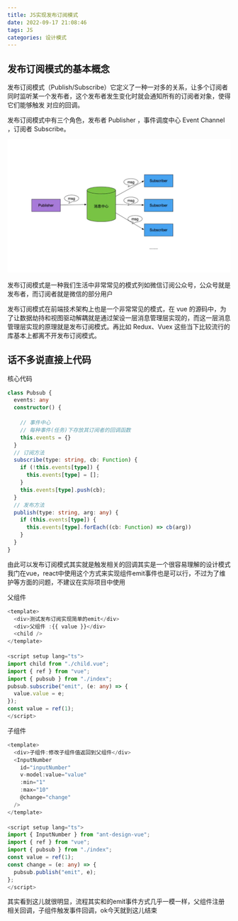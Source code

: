 ```yaml
---
title: JS实现发布订阅模式
date: 2022-09-17 21:08:46
tags: JS 
categories: 设计模式
---
```

## 发布订阅模式的基本概念

发布订阅模式（Publish/Subscribe）它定义了一种一对多的关系，让多个订阅者同时监听某一个发布者，这个发布者发生变化时就会通知所有的订阅者对象，使得它们能够触发 对应的回调。

发布订阅模式中有三个角色，发布者 Publisher ，事件调度中心 Event Channel ，订阅者 Subscribe。


![发布订阅模式](./images/PublishSubscribe.png)

发布订阅模式是一种我们生活中非常常见的模式列如微信订阅公众号，公众号就是发布者，而订阅者就是微信的部分用户

发布订阅模式在前端技术架构上也是一个非常常见的模式，在 vue 的源码中，为了让数据劫持和视图驱动解耦就是通过架设一层消息管理层实现的，而这一层消息管理层实现的原理就是发布订阅模式。再比如 Redux、Vuex 这些当下比较流行的库基本上都离不开发布订阅模式。


## 话不多说直接上代码
核心代码
```ts
class Pubsub {
  events: any
  constructor() {

    // 事件中心
    // 每种事件(任务)下存放其订阅者的回调函数
    this.events = {}
  }
  // 订阅方法
  subscribe(type: string, cb: Function) {
    if (!this.events[type]) {
      this.events[type] = [];
    }
    this.events[type].push(cb);
  }
  // 发布方法
  publish(type: string, arg: any) {
    if (this.events[type]) {
      this.events[type].forEach((cb: Function) => cb(arg))
    }
  }
}

```
由此可以发布订阅模式其实就是触发相关的回调其实是一个很容易理解的设计模式
我门在vue，react中使用这个方式来实现组件emit事件也是可以行，不过为了维护等方面的问题，不建议在实际项目中使用

父组件
```ts
<template>
  <div>测试发布订阅实现简单的emit</div>
  <div>父组件 :{{ value }}</div>
  <child />
</template>

<script setup lang="ts">
import child from "./child.vue";
import { ref } from "vue";
import { pubsub } from "./index";
pubsub.subscribe("emit", (e: any) => {
  value.value = e;
});
const value = ref(1);
</script>
```

子组件
```ts
<template>
  <div>子组件:修改子组件值返回到父组件</div>
  <InputNumber
    id="inputNumber"
    v-model:value="value"
    :min="1"
    :max="10"
    @change="change"
  />
</template>

<script setup lang="ts">
import { InputNumber } from "ant-design-vue";
import { ref } from "vue";
import { pubsub } from "./index";
const value = ref(1);
const change = (e: any) => {
  pubsub.publish("emit", e);
};
</script>
```

其实看到这儿就很明显，流程其实和的emit事件方式几乎一模一样，父组件注册相关回调，子组件触发事件回调，ok今天就到这儿结束
